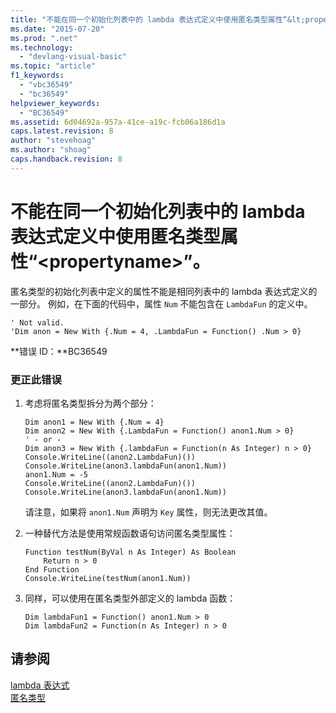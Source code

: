 ```yaml
---
title: "不能在同一个初始化列表中的 lambda 表达式定义中使用匿名类型属性“&lt;propertyname&gt;”。 | Microsoft Docs"
ms.date: "2015-07-20"
ms.prod: ".net"
ms.technology: 
  - "devlang-visual-basic"
ms.topic: "article"
f1_keywords: 
  - "vbc36549"
  - "bc36549"
helpviewer_keywords: 
  - "BC36549"
ms.assetid: 6d04692a-957a-41ce-a19c-fcb06a186d1a
caps.latest.revision: 8
author: "stevehoag"
ms.author: "shoag"
caps.handback.revision: 8
---
```

# 不能在同一个初始化列表中的 lambda 表达式定义中使用匿名类型属性“&lt;propertyname&gt;”。
匿名类型的初始化列表中定义的属性不能是相同列表中的 lambda 表达式定义的一部分。 例如，在下面的代码中，属性 `Num` 不能包含在 `LambdaFun` 的定义中。  
  
```vb#  
' Not valid.  
'Dim anon = New With {.Num = 4, .LambdaFun = Function() .Num > 0}  
```  
  
 **错误 ID：**BC36549  
  
### 更正此错误  
  
1.  考虑将匿名类型拆分为两个部分：  
  
    ```vb#  
    Dim anon1 = New With {.Num = 4}  
    Dim anon2 = New With {.LambdaFun = Function() anon1.Num > 0}  
    ' - or -  
    Dim anon3 = New With {.lambdaFun = Function(n As Integer) n > 0}  
    Console.WriteLine((anon2.LambdaFun)())  
    Console.WriteLine(anon3.lambdaFun(anon1.Num))  
    anon1.Num = -5  
    Console.WriteLine((anon2.LambdaFun)())  
    Console.WriteLine(anon3.lambdaFun(anon1.Num))  
    ```  
  
     请注意，如果将 `anon1.Num` 声明为 `Key` 属性，则无法更改其值。  
  
2.  一种替代方法是使用常规函数语句访问匿名类型属性：  
  
    ```vb#  
    Function testNum(ByVal n As Integer) As Boolean  
        Return n > 0  
    End Function  
    Console.WriteLine(testNum(anon1.Num))  
    ```  
  
3.  同样，可以使用在匿名类型外部定义的 lambda 函数：  
  
    ```vb#  
    Dim lambdaFun1 = Function() anon1.Num > 0  
    Dim lambdaFun2 = Function(n As Integer) n > 0  
    ```  
  
## 请参阅  
 [lambda 表达式](../../visual-basic/programming-guide/language-features/procedures/lambda-expressions.md)   
 [匿名类型](../../visual-basic/programming-guide/language-features/objects-and-classes/anonymous-types.md)